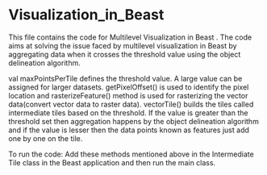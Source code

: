 # Visualization_in_Beast
This file contains the code for Multilevel Visualization in Beast .
The code aims at solving the issue faced by multilevel visualization in Beast by aggregating data when it crosses the threshold value
using the object delineation algorithm.

val maxPointsPerTile defines the threshold value. A large value can be assigned for larger datasets.
getPixelOffset() is used to identify the pixel location and rasterizeFeature() method is used for rasterizing the vector data(convert vector data to raster data).
vectorTile() builds the tiles called intermediate tiles based on the threshold. If the value is greater than the threshold set then aggregation happens by
the object delineation algorithm and if the value is lesser then the data points known as features just add one by one on the tile.

To run the code:
Add these methods mentioned above in the Intermediate Tile class in the Beast application and then run the main class.



